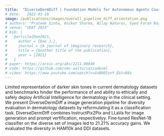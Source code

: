 ```yaml
---
title:  "DiverseDermDiff | Foundation Models for Autonomous Agents Course Project"
# date:   2022-03-10
image: /publications/images/overall_pipeline_diff_orientation.png
# authors: "Prateek Sinha, Aniket Sharma, Nilay Naharas, Syed Farah Naz, and Ambika Prasad Shah"
# venue: "VDAT 2023"
# bib: |
#   @article{Doe2021,
#     author = {Doe J.},
#     journal = {A journal of imaginary research},
#     title = {Another title of the publication},
#     year = {2021}
#   }
# paper: https://arxiv.org/abs/2211.00640
# code: https://github.com/xmc-aalto/cascadexml
# video: https://www.youtube.com/watch?v=GnB9E5zvY_E&t=88s
---
```

Limited representation of darker skin tones in current dermatology datasets and benchmarks hinder the performance of and ability to ethically and safely deploy Artificial Intelligence for dermatology in the clinical setting. We present DiverseDermDiff a image generation pipeline for diversity evaluation in dermatology datasets by reformulating it as a classification task. DiverseDermDiff combines InstructPix2Pix and LLaVa for image generation and prompt verfification, respectivelyy. Fine‑tuned ResNet‑18 classifier on the diverse set of images led to 21.21% accuracy gains. We evaluated the diversity in HAM10k and DDI datasets.
